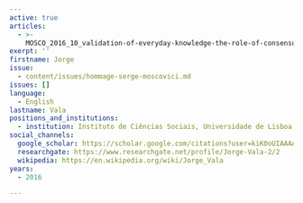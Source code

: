```yaml
---
active: true
articles:
  - >-
    MOSCO_2016_10_validation-of-everyday-knowledge-the-role-of-consensus-and-perceived-heterogeneity
exerpt: ''
firstname: Jorge
issue:
  - content/issues/hommage-serge-moscovici.md
issues: []
language:
  - English
lastname: Vala
positions_and_institutions:
  - institution: Instituto de Ciências Sociais, Universidade de Lisboa, Portugal
social_channels:
  google_scholar: https://scholar.google.com/citations?user=kiK0oUIAAAAJ&hl=pt-PT
  researchgate: https://www.researchgate.net/profile/Jorge-Vala-2/2
  wikipedia: https://en.wikipedia.org/wiki/Jorge_Vala
years:
  - 2016

---
```


